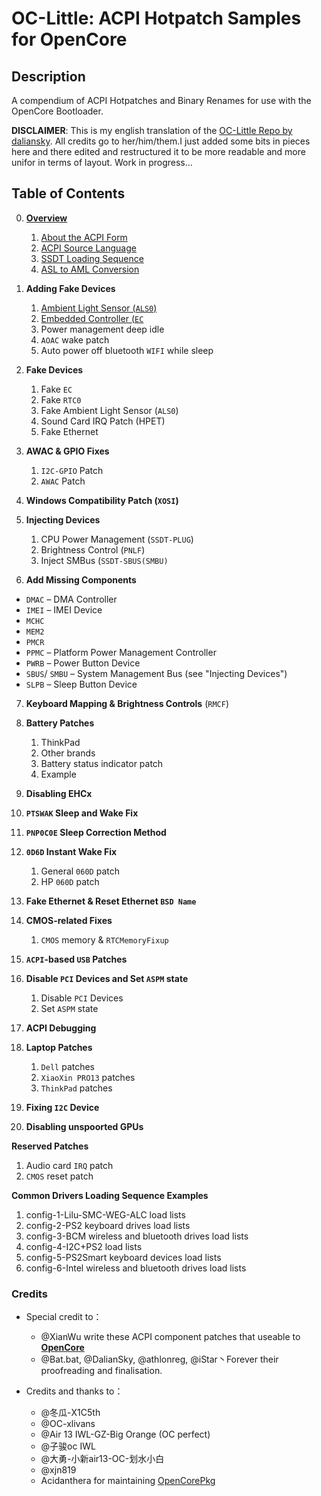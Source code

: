 #  OC-Little: ACPI Hotpatch Samples for OpenCore

## Description
A compendium of ACPI Hotpatches and Binary Renames for use with the OpenCore Bootloader.

**DISCLAIMER**: This is my english translation of the [OC-Little Repo by daliansky](https://github.com/daliansky/OC-little). All credits go to her/him/them.I just added some bits in pieces here and there edited and restructured it to be more readable and more unifor in terms of layout. Work in progress…

## Table of Contents

0. [**Overview**](https://github.com/5T33Z0/OC-Little-Translated/tree/main/00.%20Overview)
   
   1. [About the ACPI Form](https://github.com/5T33Z0/OC-Little-Translated/tree/main/00.%20Overview/i%20About%20the%20ACPI%20Form)
   2. [ACPI Source Language](https://github.com/5T33Z0/OC-Little-Translated/tree/main/00.%20Overview/ii%20ASL%20Syntax%20Basics)
   3. [SSDT Loading Sequence](https://github.com/5T33Z0/OC-Little-Translated/tree/main/00.%20Overview/iii%20SSDT%20Loading%20Sequence)
   4. [ASL to AML Conversion](https://github.com/5T33Z0/OC-Little-Translated/tree/main/00.%20Overview/iv%20ASL%20to%20AML%20Conversion)

1. **Adding Fake Devices**
   
   1. [Ambient Light Sensor (`ALS0`)](https://github.com/5T33Z0/OC-Little-Translated/tree/main/01.%20Adding%20Fake%20Devices/Ambient%20Light%20Sensor%20(ALS0))
   2. [Embedded Controller (`EC`](https://github.com/5T33Z0/OC-Little-Translated/tree/main/01.%20Adding%20Fake%20Devices/Embedded%20Controller%20(EC))
   3. Power management deep idle
   4. `AOAC` wake patch
   5. Auto power off bluetooth `WIFI` while sleep

3. **Fake Devices**
   
   1. Fake `EC`
   2. Fake `RTC0` 
   3. Fake Ambient Light Sensor (`ALS0`)
   4. Sound Card IRQ Patch (HPET)
   5. Fake Ethernet 

2. **AWAC & GPIO Fixes**
   
   1. `I2C-GPIO` Patch
   2. `AWAC` Patch

4. **Windows Compatibility Patch (`XOSI`)**

5. **Injecting Devices**
   
   1. CPU Power Management (`SSDT-PLUG`)  
   2. Brightness Control (`PNLF`)
   3. Inject SMBus (`SSDT-SBUS(SMBU)`
   
6. **Add Missing Components**
 
 - `DMAC` – DMA Controller 
 - `IMEI` – IMEI Device
 - `MCHC` 
 - `MEM2`
 - `PMCR`
 - `PPMC` – Platform Power Management Controller
 - `PWRB` – Power Button Device
 - `SBUS`/ `SMBU` – System Management Bus (see "Injecting Devices")
 - `SLPB` – Sleep Button Device

7. **Keyboard Mapping & Brightness Controls** (`RMCF`) 

8. **Battery Patches**
   
   1. ThinkPad
   2. Other brands
   3. Battery status indicator patch
   4. Example

9.  **Disabling EHCx**

10. **`PTSWAK` Sleep and Wake Fix**

11. **`PNP0C0E` Sleep Correction Method**

12. **`0D6D` Instant Wake Fix**

    1. General `060D` patch
    2. HP `060D` patch

13. **Fake Ethernet & Reset Ethernet `BSD Name`**

14. **CMOS-related Fixes**

    1. `CMOS` memory & `RTCMemoryFixup` 

15. **`ACPI`-based `USB` Patches**

16. **Disable `PCI` Devices and Set `ASPM` state**
    
    1. Disable `PCI` Devices
    2. Set `ASPM` state

17. **ACPI Debugging**

18. **Laptop Patches**

    1. `Dell` patches
    2. `XiaoXin PRO13` patches
    3. `ThinkPad` patches

19. **Fixing `I2C` Device**

20. **Disabling unspoorted GPUs**

**Reserved Patches**

   1. Audio card `IRQ` patch
   2. `CMOS` reset patch

**Common Drivers Loading Sequence Examples**

   1. config-1-Lilu-SMC-WEG-ALC load lists
   2. config-2-PS2 keyboard drives load lists
   3. config-3-BCM wireless and bluetooth drives load lists
   4. config-4-I2C+PS2 load lists
   5. config-5-PS2Smart keyboard devices load lists
   6. config-6-Intel wireless and bluetooth drives load lists

### Credits

- Special credit to：
  - @XianWu write these ACPI component patches that useable to **[OpenCore](https://github.com/acidanthera/OpenCorePkg)** 
  - @Bat.bat, @DalianSky, @athlonreg, @iStar丶Forever their proofreading and finalisation.

- Credits and thanks to：
  - @冬瓜-X1C5th
  - @OC-xlivans
  - @Air 13 IWL-GZ-Big Orange (OC perfect)
  - @子骏oc IWL
  - @大勇-小新air13-OC-划水小白
  - @xjn819
  - Acidanthera for maintaining [OpenCorePkg](https://github.com/acidanthera/OpenCorePkg)
